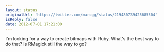 ```yaml
---
layout: status
originalUrl: 'https://twitter.com/marcgg/status/219480739425685504'
isReply: false
date: 2012-07-01 17:21:00
---
```


I'm looking for a way to create bitmaps with Ruby. What's the best way to do that? Is RMagick still the way to go?
